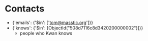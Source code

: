Contacts
========

- {'emails': {'$in': ['tom@masstic.org']}}
- {'knows': {'$in': [ObjectId("508d7116c8d3420200000002")]}}
  - people who Kwan knows
